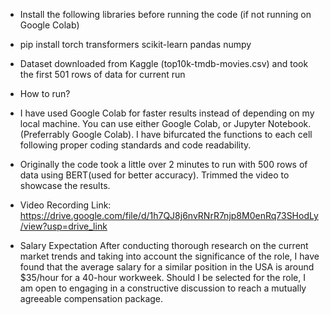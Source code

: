 - Install the following libraries before running the code (if not running on Google Colab)
- pip install torch transformers scikit-learn pandas numpy

- Dataset downloaded from Kaggle (top10k-tmdb-movies.csv) and took the first 501 rows of data for current run

- How to run?
- I have used Google Colab for faster results instead of depending on my local machine. You can use either Google Colab, or Jupyter Notebook. (Preferrably Google Colab). I have bifurcated the functions to each cell following proper coding standards and code readability.

- Originally the code took a little over 2 minutes to run with 500 rows of data using BERT(used for better accuracy). Trimmed the video to showcase the results.

- Video Recording Link:
https://drive.google.com/file/d/1h7QJ8j6nvRNrR7njp8M0enRq73SHodLy/view?usp=drive_link

- Salary Expectation
After conducting thorough research on the current market trends and taking into account the significance of the role, I have found that the average salary for a similar position in the USA is around $35/hour for a 40-hour workweek. Should I be selected for the role, I am open to engaging in a constructive discussion to reach a mutually agreeable compensation package.
